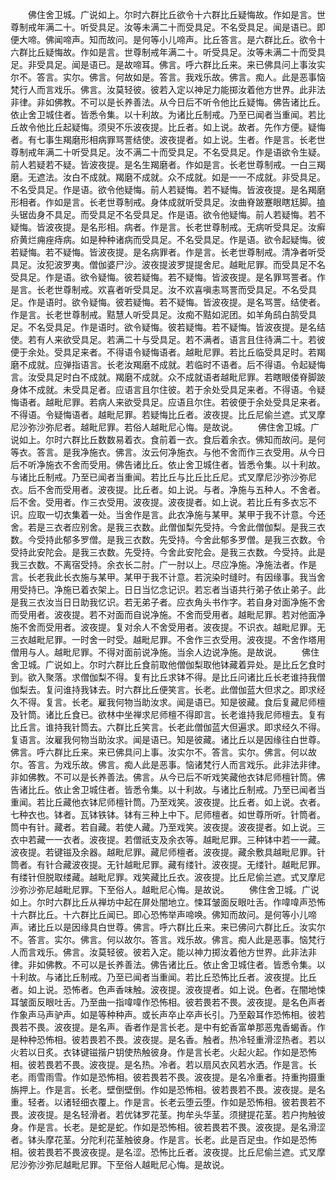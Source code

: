 <!-- { "loadSidebar": true } -->
　　佛住舍卫城。广说如上。尔时六群比丘欲令十六群比丘疑悔故。作如是言。世尊制戒年满二十。听受具足。汝等未满二十而受具足。不名受具足。闻是语已。即便大啼。佛闻啼声。知而故问。是何等小儿啼声。比丘答言。是六群比丘。欲令十六群比丘疑悔故。作如是言。世尊制戒年满二十。听受具足。汝等未满二十而受具足。非受具足。闻是语已。是故啼耳。佛言。呼六群比丘来。来已佛具问上事汝实尔不。答言。实尔。佛言。何故如是。答言。我戏乐故。佛言。痴人。此是恶事恼梵行人而言戏乐。佛言。汝莫轻彼。彼若入定以神足力能掷汝着他方世界。此非法非律。非如佛教。不可以是长养善法。从今日后不听令他比丘疑悔。佛告诸比丘。依止舍卫城住者。皆悉令集。以十利故。为诸比丘制戒。乃至已闻者当重闻。若比丘故令他比丘起疑悔。须臾不乐波夜提。比丘者。如上说。故者。先作方便。疑悔者。有七事生羯磨形相病罪骂詈结使。波夜提者。如上说。生者。作是言。长老世尊制戒年满二十听受具足。汝不满二十而受具足。不名受具足。作是语欲令生疑。前人若疑若不疑。皆波夜提。是名生羯磨者。作如是言。长老世尊制戒。一白三羯磨。无遮法。汝白不成就。羯磨不成就。众不成就。如是一一不成就。非受具足。不名受具足。作是语。欲令他疑悔。前人若疑悔。若不疑悔。皆波夜提。是名羯磨形相者。作如是言。长老世尊制戒。身体成就听受具足。汝曲脊跛蹇眼瞎尪脚。搕头锯齿身不具足。而受具足不名受具足。作是语。欲令他疑悔。前人若疑悔。若不疑悔。皆波夜提。是名形相。病者。作是言。长老世尊制戒。无病听受具足。汝癣疥黄烂痈痤痔病。如是种种诸病而受具足。不名受具足。作是语。欲令起疑悔。彼若疑悔。若不疑悔。皆波夜提。是名病罪者。作是言。长老世尊制戒。清净者听受具足。汝犯波罗夷。僧伽婆尸沙。波夜提波罗提提舍尼。越毗尼罪。而受具足不名受具足。作是语。欲令疑悔。彼若疑悔。若不疑悔。皆波夜提。是名罪骂詈者。作是言。长老世尊制戒。欢喜者听受具足。汝不欢喜嗔恚骂詈而受具足。不名受具足。作是语时。欲令疑悔。彼若疑悔。若不疑悔。皆波夜提。是名骂詈。结使者。作是言。长老世尊制戒。黠慧人听受具足。汝痴不黠如泥团。如羊角鸱白鹄受具足。不名受具足。作是语时。欲令疑悔。彼若疑悔。若不疑悔。皆波夜提。是名结使。若有人来欲受具足。若满二十与受具足。若不满者。语言且住待满二十。若彼便于余处。受具足来者。不得语令疑悔语者。越毗尼罪。若比丘临受具足时。若羯磨不成就。应弹指语言。长老汝羯磨不成就。若临时不语者。后不得语。令起疑悔言。汝受具足时白不成就。羯磨不成就。众不成就语者越毗尼罪。若瞎眼偻脊脚跛身体不成就。未受具足者。应语言且尔住彼。若于余处受具足来者。不得语。令疑悔语者。越毗尼罪。若病人来欲受具足。应语且尔住。若彼便于余处受具足来者。不得语。令疑悔语者。越毗尼罪。若疑悔比丘者。波夜提。比丘尼偷兰遮。式叉摩尼沙弥沙弥尼者。越毗尼罪。若俗人越毗尼心悔。是故说。
　　佛住舍卫城。广说如上。尔时六群比丘数数易着衣。食前着一衣。食后着余衣。佛知而故问。是何等衣。答言。是我净施衣。佛言。汝云何净施衣。与他不舍而作三衣受用。从今日后不听净施衣不舍而受用。佛告诸比丘。依止舍卫城住者。皆悉令集。以十利故。与诸比丘制戒。乃至已闻者当重闻。若比丘与比丘比丘尼。式叉摩尼沙弥沙弥尼衣。后不舍而受用者。波夜提。比丘者。如上说。与者。净施与五种人。不舍者。后不舍。受用者。作三衣受用。波夜提。波夜提者。如上说。若比丘有多衣忘不识。应取一切衣集着一处。当舍作是言。此衣净施与某甲。某甲于我不计意。今还舍。若是三衣者应别舍。是我三衣数。此僧伽梨先受持。今舍此僧伽梨。是我三衣数。今受持此郁多罗僧。是我三衣数。先受持。今舍此郁多罗僧。是我三衣数。令受持此安陀会。是我三衣数。先受持。今舍此安陀会。是我三衣数。今受持。此是我三衣数。不离宿受持。余衣长二肘。广一肘以上。尽应净施。净施法者。作是言。长老我此长衣施与某甲。某甲于我不计意。若浣染时缝时。有因缘事。我当舍用受持已。净施已着衣架上。日日当忆念记识。若忘者当语共行弟子依止弟子。此是我三衣汝当日日助我忆识。若无弟子者。应衣角头书作字。若自身对面净施不舍而受用者。波夜提。若不对面而自说净施。不舍而受用者。越毗尼罪。若对他面净施不舍而受用者。波夜提。复对余人不舍受用者。波夜提。不识衣。越毗尼罪。无三衣越毗尼罪。一时舍一时受。越毗尼罪。不舍作三衣受用。波夜提。不舍作塔用僧用与人。越毗尼罪。不得对面前说净施。当余人边说净施。是故说。
　　佛住舍卫城。广说如上。尔时六群比丘食前取他僧伽梨取他钵藏着异处。是比丘乞食时到。欲入聚落。求僧伽梨不得。复有比丘求钵不得。是比丘问诸比丘长老谁持我僧伽梨去。复问谁持我钵去。时六群比丘便笑言。长老。此僧伽蓝大但求之。即求经久不得。复言。长老。雇我何物当助汝求。闻是语已。知是彼藏。食后复藏尼师檀及针筒。诸比丘食已。欲林中坐禅求尼师檀不得即言。长老谁持我尼师檀去。复有比丘言。谁持我针筒去。六群比丘笑言。长老此僧伽蓝大但遍求。即求经久不得。复语言。汝雇我何物当助汝求。闻是语已。知是彼藏。诸比丘以是因缘往白世尊。佛言。呼六群比丘来。来已佛具问上事。汝实尔不。答言。实尔。佛言。何以故尔。答言。为戏乐故。佛言。痴人此是恶事。恼诸梵行人而言戏乐。此非法非律。非如佛教。不可以是长养善法。佛言。从今已后不听戏笑藏他衣钵尼师檀针筒。佛告诸比丘。依止舍卫城住者。皆悉令集。以十利故。与诸比丘制戒。乃至已闻者当重闻。若比丘藏他衣钵尼师檀针筒。乃至戏笑。波夜提。比丘者。如上说。衣者。七种衣也。钵者。瓦钵铁钵。钵有三种上中下。尼师檀者。如世尊所听。针筒者。筒中有针。藏者。若自藏。若使人藏。乃至戏笑。波夜提。波夜提者。如上说。三衣中若藏一一衣者。波夜提。若僧祇支及余衣等。越毗尼罪。三种钵中若一一藏。波夜提。若键镃及余器。越毗尼罪。藏尼师檀者。波夜提。藏余敷具越毗尼罪。针筒者。有针合藏波夜提。无针越毗尼罪。藏有缕针。波夜提。无缕针。越毗尼罪。有缕针但脱取缕藏。越毗尼罪。戏笑藏比丘衣。波夜提。比丘尼偷兰遮。式叉摩尼沙弥沙弥尼越毗尼罪。下至俗人。越毗尼心悔。是故说。
　　佛住舍卫城。广说如上。尔时六群比丘从禅坊中起在屏处闇地立。悚耳皱面反眼吐舌。作喡喡声恐怖十六群比丘。十六群比丘闻已。即心恐怖举声啼唤。佛知而故问。是何等小儿啼声。诸比丘以是因缘具白世尊。佛言。呼六群比丘来。来已佛问六群比丘。汝实尔不。答言。实尔。佛言。何以故尔。答言。戏乐故。佛言。痴人此是恶事。恼梵行人而言戏乐。佛言。汝莫轻彼。彼若入定。能以神力掷汝着他方世界。此非法非律。非如佛教。不可以是长养善法。佛告诸比丘。依止舍卫城住者。皆悉令集。以十利故。与诸比丘制戒。乃至已闻者当重闻。若比丘恐怖比丘者。波夜提。比丘者。如上说。恐怖者。色声香味触。波夜提。波夜提者。如上说。色者。在闇地悚耳皱面反眼吐舌。乃至曲一指喡喡作恐怖相。彼若畏若不畏。波夜提。是名色声者作象声马声驴声。如是等种种声。或长声卒止卒声长引。乃至觳耳作恐怖相。彼若畏若不畏。波夜提。是名声。香者作是言长老。是中有蛇香富单那恶鬼香蝎香。作是种种恐怖相。彼若畏若不畏。波夜提。是名香。触者。热冷轻重滑涩热者。若以火若以日炙。衣钵键镃揩户钥使热触彼身。作是言长老。火起火起。作如是恐怖相。彼若畏若不畏。波夜提。是名热。冷者。若以扇风衣风若水洒。作是言。长老。雨雪雨雪。作如是恐怖相。彼若畏若不畏。波夜提。是名冷重者。持重拘摄重旃押上。作是言。长老。壁倒壁倒。作如是恐怖相。彼若畏若不畏。波夜提。是名重。轻者。以诸轻细衣覆上。作是言。长老云堕云堕。作如是恐怖相。彼若畏若不畏。波夜提。是名轻滑者。若优钵罗花茎。拘牟头华茎。须揵提花茎。若户拘触彼身。作是言。长老。是蛇是蛇。作如是恐怖相。彼若畏若不畏。波夜提。是名滑涩者。钵头摩花茎。分陀利花茎触彼身。作是言。长老。此是百足虫。作如是恐怖相。彼若畏若不畏波夜提。是名涩。恐怖比丘者。波夜提。比丘尼偷兰遮。式叉摩尼沙弥沙弥尼越毗尼罪。下至俗人越毗尼心悔。是故说。
